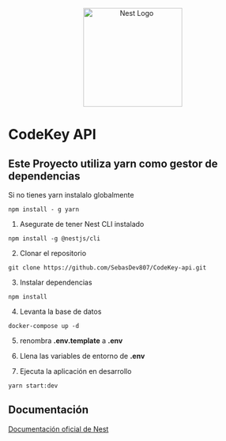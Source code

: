 <p align="center">
  <a href="http://nestjs.com/" target="blank"><img src="https://nestjs.com/img/logo-small.svg" width="200" alt="Nest Logo" /></a>
</p>



# CodeKey API
## Este Proyecto utiliza yarn como gestor de dependencias
Si no tienes yarn instalalo globalmente
```
npm install - g yarn
```

1. Asegurate de tener Nest CLI instalado
```
npm install -g @nestjs/cli
```
2. Clonar el repositorio
```
git clone https://github.com/SebasDev807/CodeKey-api.git

```
3. Instalar dependencias
```
npm install
```

4. Levanta la base de datos
```
docker-compose up -d
```
5. renombra **.env.template** a **.env**
6. Llena las variables de entorno de **.env**


7. Ejecuta la aplicación en desarrollo
```
yarn start:dev
```




## Documentación
[Documentación oficial de Nest](https://nestjs.com/)

